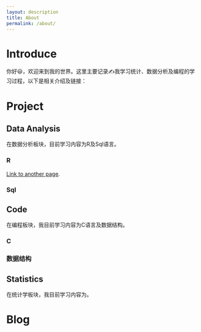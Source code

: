 ```yaml
---
layout: description
title: About
permalink: /about/
---
```


# Introduce
你好😃，欢迎来到我的世界。这里主要记录✍我学习统计、数据分析及编程的学习过程，以下是相关介绍及链接：

# Project

## Data Analysis

在数据分析板块，目前学习内容为R及Sql语言。

### R
[Link to another page](./another-page.html).

### Sql

## Code
在编程板块，我目前学习内容为C语言及数据结构。

### C

### 数据结构

## Statistics
在统计学板块，我目前学习内容为。

# Blog
